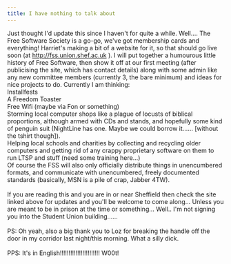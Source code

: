 ```yaml
---
title: I have nothing to talk about
---
```

Just thought I'd update this since I haven't for quite a while. Well.... The Free Software Society is a go-go, we've got membership cards and everything! Harriet's making a bit of a website for it, so that should go live soon (at http://fss.union.shef.ac.uk ). I will put together a humourous little history of Free Software, then show it off at our first meeting (after publicising the site, which has contact details) along with some admin like any new committee members (currently 3, the bare minimum) and ideas for nice projects to do. Currently I am thinking:<br />Installfests<br />A Freedom Toaster<br />Free Wifi (maybe via Fon or something)<br />Storming local computer shops like a plague of locusts of biblical proportions, although armed with CDs and stands, and hopefully some kind of penguin suit (NightLine has one. Maybe we could borrow it...... &#091;without the tshirt though]).<br />Helping local schools and charities by collecting and recycling older computers and getting rid of any crappy proprietary software on them to run LTSP and stuff (need some training here...)<br />Of course the FSS will also only officially distribute things in unencumbered formats, and communicate with unencumbered, freely documented standards (basically, MSN is a pile of crap, Jabber 4TW).<br /><br />If you are reading this and you are in or near Sheffield then check the site linked above for updates and you'll be welcome to come along... Unless you are meant to be in prison at the time or something... Well.. I'm not signing you into the Student Union building......<br /><br />PS: Oh yeah, also a big thank you to Loz for breaking the handle off the door in my corridor last night/this morning. What a silly dick.<br /><br />PPS: It's in English!!!!!!!!!!!!!!!!!!!!!!! W00t!